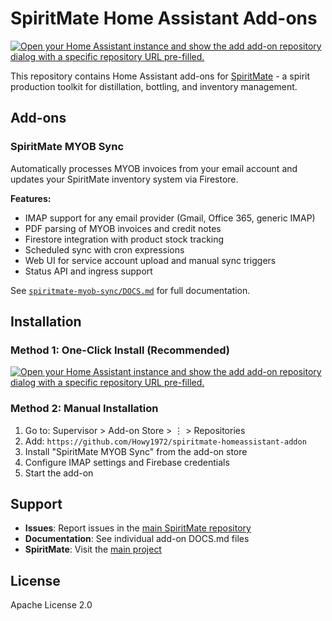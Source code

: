 # SpiritMate Home Assistant Add-ons

[![Open your Home Assistant instance and show the add add-on repository dialog with a specific repository URL pre-filled.](https://my.home-assistant.io/badges/supervisor_add_addon_repository.svg)](https://my.home-assistant.io/redirect/supervisor_add_addon_repository/?repository_url=https%3A%2F%2Fgithub.com%2FHowy1972%2Fspiritmate-homeassistant-addon)

This repository contains Home Assistant add-ons for [SpiritMate](https://github.com/Howy1972/spiritmate) - a spirit production toolkit for distillation, bottling, and inventory management.

## Add-ons

### SpiritMate MYOB Sync

Automatically processes MYOB invoices from your email account and updates your SpiritMate inventory system via Firestore.

**Features:**
- IMAP support for any email provider (Gmail, Office 365, generic IMAP)
- PDF parsing of MYOB invoices and credit notes
- Firestore integration with product stock tracking
- Scheduled sync with cron expressions
- Web UI for service account upload and manual sync triggers
- Status API and ingress support

See [`spiritmate-myob-sync/DOCS.md`](./spiritmate-myob-sync/DOCS.md) for full documentation.

## Installation

### Method 1: One-Click Install (Recommended)
[![Open your Home Assistant instance and show the add add-on repository dialog with a specific repository URL pre-filled.](https://my.home-assistant.io/badges/supervisor_add_addon_repository.svg)](https://my.home-assistant.io/redirect/supervisor_add_addon_repository/?repository_url=https%3A%2F%2Fgithub.com%2FHowy1972%2Fspiritmate-homeassistant-addon)

### Method 2: Manual Installation
1. Go to: Supervisor > Add-on Store > ⋮ > Repositories
2. Add: `https://github.com/Howy1972/spiritmate-homeassistant-addon`
3. Install "SpiritMate MYOB Sync" from the add-on store
4. Configure IMAP settings and Firebase credentials
5. Start the add-on

## Support

- **Issues**: Report issues in the [main SpiritMate repository](https://github.com/Howy1972/spiritmate/issues)
- **Documentation**: See individual add-on DOCS.md files
- **SpiritMate**: Visit the [main project](https://github.com/Howy1972/spiritmate)

## License

Apache License 2.0
